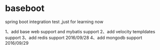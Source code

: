 # baseboot
spring boot integration test ,just for learning now

1、add base web support and mybatis support
2、add velocity templdates support
3、add redis support 2016/09/28
4、add mongodb support 2016/09/29
